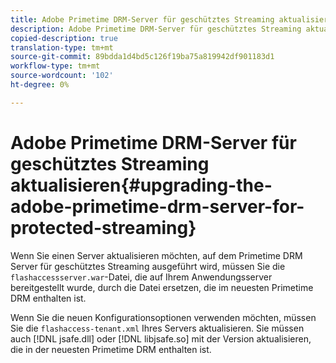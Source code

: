 ```yaml
---
title: Adobe Primetime DRM-Server für geschütztes Streaming aktualisieren
description: Adobe Primetime DRM-Server für geschütztes Streaming aktualisieren
copied-description: true
translation-type: tm+mt
source-git-commit: 89bdda1d4bd5c126f19ba75a819942df901183d1
workflow-type: tm+mt
source-wordcount: '102'
ht-degree: 0%

---
```



# Adobe Primetime DRM-Server für geschütztes Streaming aktualisieren{#upgrading-the-adobe-primetime-drm-server-for-protected-streaming}

Wenn Sie einen Server aktualisieren möchten, auf dem Primetime DRM Server für geschütztes Streaming ausgeführt wird, müssen Sie die `flashaccessserver.war`-Datei, die auf Ihrem Anwendungsserver bereitgestellt wurde, durch die Datei ersetzen, die im neuesten Primetime DRM enthalten ist.

Wenn Sie die neuen Konfigurationsoptionen verwenden möchten, müssen Sie die `flashaccess-tenant.xml` Ihres Servers aktualisieren. Sie müssen auch [!DNL jsafe.dll] oder [!DNL libjsafe.so] mit der Version aktualisieren, die in der neuesten Primetime DRM enthalten ist.
